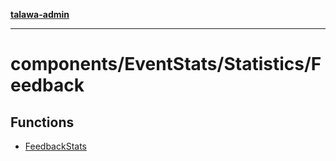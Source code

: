 [**talawa-admin**](../../../../README.md)

***

# components/EventStats/Statistics/Feedback

## Functions

- [FeedbackStats](functions/FeedbackStats.md)
